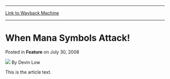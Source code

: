 
---
[Link to Wayback Machine](https://web.archive.org/web/20160222140308/http://magic.wizards.com/en/articles/archive/feature/when-mana-symbols-attack-2008-07-30)

[_metadata_:author]:- "Devin Low"
[_metadata_:description]:- "This is the article text."
[_metadata_:generator]:- "Drupal 7 (http://drupal.org)"
[_metadata_:node]:- "642406"
[_metadata_:publish_date]:- "2008-07-30"
[_metadata_:source]:- "div-main-content"
[_metadata_:title]:- "When Mana Symbols Attack!"
[_metadata_:wayback_capture_timestamp]:- "2016-02-22 14:03:08"
[_metadata_:wayback_raw_url]:- "https://web.archive.org/web/20160222140308id_/http://magic.wizards.com/en/articles/archive/feature/when-mana-symbols-attack-2008-07-30"
[_metadata_:wayback_url]:- "http://magic.wizards.com/en/articles/archive/feature/when-mana-symbols-attack-2008-07-30"
---


When Mana Symbols Attack!
=========================



 Posted in **Feature**
 on July 30, 2008 






![](https://media.magic.wizards.com/styles/auth_small/public/images/person/authorpic_DevinLow.jpg)
By Devin Low











This is the article text.







